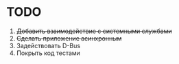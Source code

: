 # TODO
1. ~~Добавить взаимодействие с системными службами~~
2. ~~Сделать приложение асинхронным~~
3. Задействовать D-Bus
4. Покрыть код тестами
